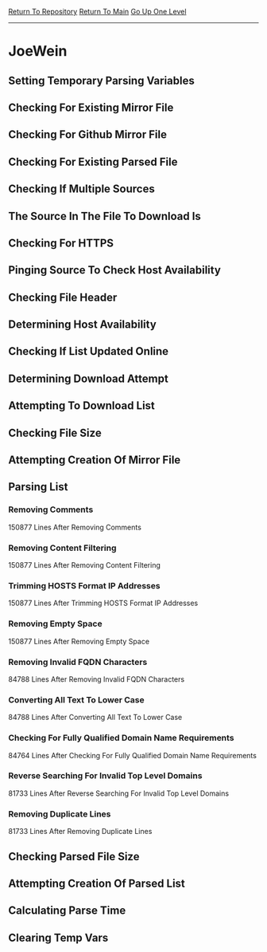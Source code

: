 [Return To Repository](https://github.com/deathbybandaid/piholeparser/)
[Return To Main](https://github.com/deathbybandaid/piholeparser/blob/master/RecentRunLogs/Mainlog.md)
[Go Up One Level](https://github.com/deathbybandaid/piholeparser/blob/master/RecentRunLogs/TopLevelScripts/30-Processing-External-Blacklists.md)
____________________________________
# JoeWein
## Setting Temporary Parsing Variables
## Checking For Existing Mirror File
## Checking For Github Mirror File
## Checking For Existing Parsed File
## Checking If Multiple Sources
## The Source In The File To Download Is
## Checking For HTTPS
## Pinging Source To Check Host Availability
## Checking File Header
## Determining Host Availability
## Checking If List Updated Online
## Determining Download Attempt
## Attempting To Download List
## Checking File Size
## Attempting Creation Of Mirror File
## Parsing List
### Removing Comments
150877 Lines After Removing Comments
### Removing Content Filtering
150877 Lines After Removing Content Filtering
### Trimming HOSTS Format IP Addresses
150877 Lines After Trimming HOSTS Format IP Addresses
### Removing Empty Space
150877 Lines After Removing Empty Space
### Removing Invalid FQDN Characters
84788 Lines After Removing Invalid FQDN Characters
### Converting All Text To Lower Case
84788 Lines After Converting All Text To Lower Case
### Checking For Fully Qualified Domain Name Requirements
84764 Lines After Checking For Fully Qualified Domain Name Requirements
### Reverse Searching For Invalid Top Level Domains
81733 Lines After Reverse Searching For Invalid Top Level Domains
### Removing Duplicate Lines
81733 Lines After Removing Duplicate Lines
## Checking Parsed File Size
## Attempting Creation Of Parsed List
## Calculating Parse Time
## Clearing Temp Vars
